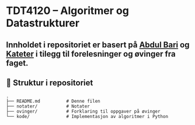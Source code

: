 # TDT4120 – Algoritmer og Datastrukturer

Innholdet i repositoriet er basert på [Abdul Bari](https://www.youtube.com/@abdul_bari) og [Kateter](https://kateter.no/kurs/algdat) i tilegg til forelesninger og øvinger fra faget.
---

## 📂 Struktur i repositoriet

```text
.
├── README.md          # Denne filen
├── notater/           # Notater
├── ovinger/           # Forklaring til oppgaver på øvinger 
└── kode/              # Implementasjon av algoritmer i Python

````

